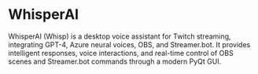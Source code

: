 # WhisperAI
WhisperAI (Whisp) is a desktop voice assistant for Twitch streaming, integrating GPT-4, Azure neural voices, OBS, and Streamer.bot. It provides intelligent responses, voice interactions, and real-time control of OBS scenes and Streamer.bot commands through a modern PyQt GUI.
